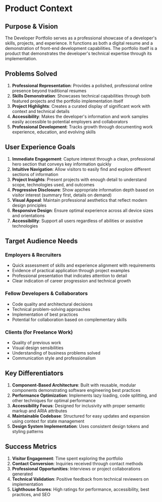 # Product Context

## Purpose & Vision
The Developer Portfolio serves as a professional showcase of a developer's skills, projects, and experience. It functions as both a digital resume and a demonstration of front-end development capabilities. The portfolio itself is a product that demonstrates the developer's technical expertise through its implementation.

## Problems Solved
1. **Professional Representation**: Provides a polished, professional online presence beyond traditional resumes
2. **Skills Demonstration**: Showcases technical capabilities through both featured projects and the portfolio implementation itself
3. **Project Highlights**: Creates a curated display of significant work with context and technical details
4. **Accessibility**: Makes the developer's information and work samples easily accessible to potential employers and collaborators
5. **Professional Development**: Tracks growth through documenting work experience, education, and evolving skills

## User Experience Goals
1. **Immediate Engagement**: Capture interest through a clean, professional hero section that conveys key information quickly
2. **Intuitive Navigation**: Allow visitors to easily find and explore different sections of information
3. **Project Insights**: Present projects with enough detail to understand scope, technologies used, and outcomes
4. **Progressive Disclosure**: Show appropriate information depth based on visitor interest (summary first, details on demand)
5. **Visual Appeal**: Maintain professional aesthetics that reflect modern design principles
6. **Responsive Design**: Ensure optimal experience across all device sizes and orientations
7. **Accessibility**: Support all users regardless of abilities or assistive technologies

## Target Audience Needs

### Employers & Recruiters
- Quick assessment of skills and experience alignment with requirements
- Evidence of practical application through project examples
- Professional presentation that indicates attention to detail
- Clear indication of career progression and technical growth

### Fellow Developers & Collaborators
- Code quality and architectural decisions
- Technical problem-solving approaches
- Implementation of best practices
- Potential for collaboration based on complementary skills

### Clients (for Freelance Work)
- Quality of previous work
- Visual design sensibilities
- Understanding of business problems solved
- Communication style and professionalism

## Key Differentiators
1. **Component-Based Architecture**: Built with reusable, modular components demonstrating software engineering best practices
2. **Performance Optimization**: Implements lazy loading, code splitting, and other techniques for optimal performance
3. **Accessibility Focus**: Designed for inclusivity with proper semantic markup and ARIA attributes
4. **Maintainable Codebase**: Structured for easy updates and expansion using context for state management
5. **Design System Implementation**: Uses consistent design tokens and styling patterns

## Success Metrics
1. **Visitor Engagement**: Time spent exploring the portfolio
2. **Contact Conversion**: Inquiries received through contact methods
3. **Professional Opportunities**: Interviews or project collaborations generated
4. **Technical Validation**: Positive feedback from technical reviewers on implementation
5. **Lighthouse Scores**: High ratings for performance, accessibility, best practices, and SEO
